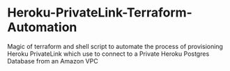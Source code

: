 # Heroku-PrivateLink-Terraform-Automation
Magic of terraform and shell script to automate the process of provisioning Heroku PrivateLink which use to connect to a Private Heroku Postgres Database from an Amazon VPC

